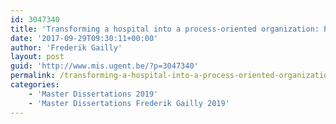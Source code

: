 ```yaml
---
id: 3047340
title: 'Transforming a hospital into a process-oriented organization: Process-aware Hospital IT systems (Lore Vermeulen)'
date: '2017-09-29T09:30:11+00:00'
author: 'Frederik Gailly'
layout: post
guid: 'http://www.mis.ugent.be/?p=3047340'
permalink: /transforming-a-hospital-into-a-process-oriented-organization-process-mining-lore-vermeulen/
categories:
    - 'Master Dissertations 2019'
    - 'Master Dissertations Frederik Gailly 2019'
---
```


